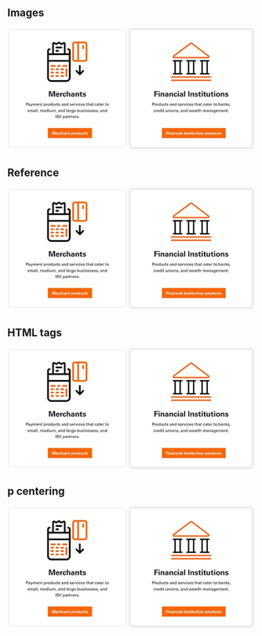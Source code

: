 ## Images

![alt text](../../assets/images/product_area_1.jpg#center)

## Reference

![ref_image_1]

[ref_image_1]: <../../assets/images/product_area_1.jpg#center>

## HTML tags

<img align="center" src="../../assets/images/product_area_1.jpg">

## p centering

<p align="center">
  <img src="../../assets/images/product_area_1.jpg">
</p>

